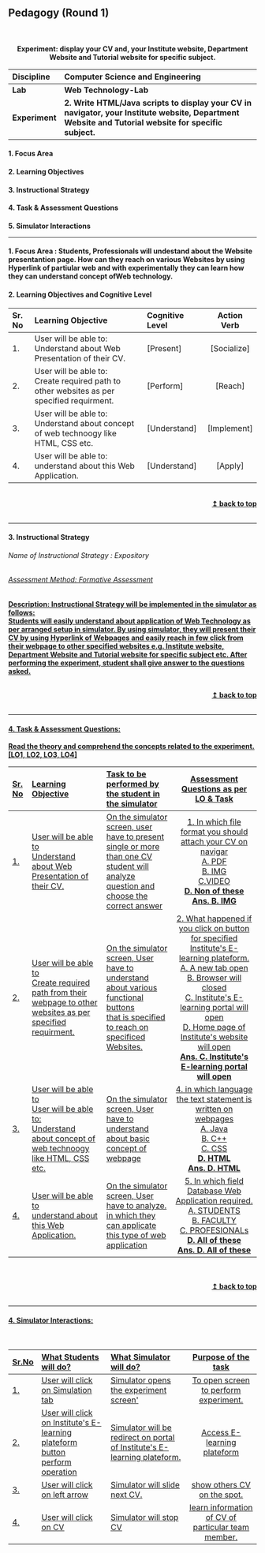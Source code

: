## Pedagogy (Round 1)
<p align="center">
<br>
<br>
<b> Experiment: display your CV and, your Institute website, Department Website and Tutorial website for specific subject. <a name="top"></a> <br>
</p>

<b>Discipline | <b>Computer Science and Engineering
:--|:--|
<b> Lab | <b> Web Technology-Lab
<b> Experiment|     <b> 2. Write HTML/Java scripts to display your CV in navigator, your Institute website, Department Website and Tutorial website for specific subject.


<h4> 1. Focus Area
<h4> 2. Learning Objectives 
<h4> 3. Instructional Strategy
<h4> 4. Task & Assessment Questions
<h4> 5. Simulator Interactions
<hr>

<a name="LO"></a>
#### 1. Focus Area : Students, Professionals will undestand about the Website presentantion page. How can they reach on various Websites by using Hyperlink of partiular web and with experimentally they can learn how they can understand concept ofWeb technology.

#### 2. Learning Objectives and Cognitive Level


Sr. No |	Learning Objective	| Cognitive Level | Action Verb
:--|:--|:--|:-:
1.| User will be able to: <br>Understand about Web Presentation of their CV. | [Present] | [Socialize]
2.| User will be able to: <br>Create required path to other websites as per specified requirment.| [Perform] | [Reach]
3.| User will be able to: <br>Understand about concept of web technoogy like HTML, CSS etc.  | [Understand] | [Implement]
4.| User will be able to: <br> understand about this Web Application.  | [Understand] | [Apply]



<br/>
<div align="right">
    <b><a href="#top">↥ back to top</a></b>
</div>
<br/>
<hr>

<a name="IS"></a>
#### 3. Instructional Strategy
###### Name of Instructional Strategy  :  Expository  <u> 
###### Assessment Method: Formative Assessment

<u> <b>Description: </b> Instructional Strategy will be implemented in the simulator as follows: </u>
<br>
Students will easily understand about application of  Web Technology as per arranged setup in simulator. By using simulator, they will present their CV by using Hyperlink of Webpages and easily reach in few click from their webpage to other specified websites e.g. Institute website, Department Website and Tutorial website for specific subject etc. After performing the experiment, student shall give answer to the questions asked.

<br/>
<div align="right">
    <b><a href="#top">↥ back to top</a></b>
</div>
<br/>
<hr>

<a name="AQ"></a>
#### 4. Task & Assessment Questions:

Read the theory and comprehend the concepts related to the experiment. [LO1, LO2, LO3, LO4]
<br>

Sr. No |	Learning Objective	| Task to be performed by <br> the student  in the simulator | Assessment Questions as per LO & Task
:--|:--|:--|:-:
1.| User will be able to <br>Understand about Web Presentation of their CV.  | On the simulator screen, user have to present single or more than one CV  <br> student will analyze question and choose the correct answer  | 1. In which file format you should attach your CV on navigar <br> A. PDF<br> B. IMG<br> C.VIDEO<br> <b> D. Non of these </b> <br><b>Ans. B. IMG</b><br>
2.| User will be able to <br> Create required path from their webpage to other websites as per specified requirment.| On the simulator screen, User have to understand about various functional buttons <br>that is specified to reach on specificed Websites.| 2. What happened if you click on button for specified Institute's E-learning plateform.  <br> A. A new tab open <br> B. Browser will closed <br> C. Institute's E-learning portal will open <br>  D. Home page of Institute's website will open <br><b>Ans. C. Institute's E-learning portal will open </b><br>
3.| User will be able to <br> User will be able to: <br>Understand about concept of web technoogy like HTML, CSS etc. | On the simulator screen, User have to <br>understand about basic concept of webpage| 4. in which language the text statement is written on webpages<br>A. Java<br> B. C++ <br> C. CSS<br> <b> D. HTML  </b> <br> <b>Ans. D. HTML </b><br>
4.| User will be able to <br> understand about this Web Application. | On the simulator screen, User have to analyze. <br> in which they can applicate this type of web application  | 5. In which field Database Web Application required.<br> A. STUDENTS<br> B. FACULTY<br> C. PROFESIONALs <br> <b> D. All of these </b> <br><b>Ans. D. All of these</b><br>
<br>
<u><u>
<br/>
<div align="right">
    <b><a href="#top">↥ back to top</a></b>
</div>
<br/>
<hr>

<a name="SI"></a>

#### 4. Simulator Interactions:
<br>

Sr.No | What Students will do? |	What Simulator will do?	| Purpose of the task
:--|:--|:--|:--:
1.|User will click on Simulation <br>tab | Simulator opens the experiment screen'  | To open screen to perform experiment.
2.|User will click on Institute's E-learning plateform button  <br>perform  operation |Simulator will be redirect on portal of Institute's E-learning plateform.  | Access E-learning plateform
3.|User will click on left arrow| Simulator will slide next CV. | show others CV on the spot.
4.|User will click on CV| Simulator will stop CV  | learn information of CV of particular team member.
